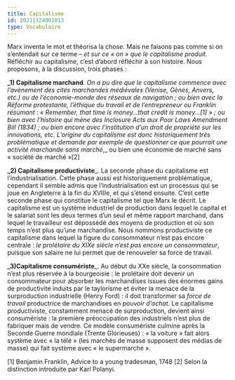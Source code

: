 ```yaml
---
title: Capitalisme
id: 20211124001013
type: Vocabulaire
---
```


Marx inventa le mot et théorisa la chose. Mais ne faisons pas comme si on s’entendait sur ce terme – _et sur ce « on » que le capitalisme produit_. Réfléchir au capitalisme, c’est d’abord réfléchir à son histoire. Nous proposons, à la discussion, trois phases :

**_1) Capitalisme marchand**_. On a pu dire que le capitalisme commence avec l’avènement des cités marchandes médiévales (Venise, Gènes, Anvers, etc.) ou de l’économie-monde des réseaux de navigation ; ou bien avec la Réforme protestante, l’éthique du travail et de l’entrepreneur ou Franklin résumant : « _Remember, that time is money…that credit is money_…[1] » ; ou bien avec l’histoire qui mène des _Inclosure Acts_ aux _Poor Laws Amendment Bill_ (1834) ; ou bien encore avec l’institution d’un droit de propriété sur les innovations, etc. L’origine du capitalisme est donc historiquement très problématique et demande par exemple de questionner ce que pourrait une activité marchande sans marché_,_ ou bien une économie de marché sans « société de marché »[2]

**_2) Capitalisme productiviste**_. La seconde phase du capitalisme est l’industrialisation. Cette phase aussi est historiquement problématique, cependant il semble admis que l’industrialisation est un processus qui se joue en Angleterre à la fin du XVIIIe, et qui s’étend ensuite. C’est cette seconde phase qui constitue le capitalisme tel que Marx le décrit. Le capitalisme est un système industriel de production dans lequel le capital et le salariat sont les deux termes d’un seul et même rapport marchand, dans lequel le travailleur est dépossédé des moyens de production et où son temps n’est plus qu’une marchandise. Nous nommons productiviste ce capitalisme dans lequel la figure du consommateur n’est pas encore centrale : _le prolétaire du XIXe siècle n’est pas encore un consommateur_, puisque son salaire ne lui permet que de renouveler sa force de travail.

**_3)Capitalisme consumériste**_. Au début du XXe siècle, la consommation n’est plus réservée à la bourgeoisie : le prolétaire doit devenir un consommateur pour absorber les marchandises issues des énormes gains de productivité induits par le taylorisme et éviter la menace de la surproduction industrielle (Henry Ford) : il doit transformer sa _force_ _de travail_ productrice de marchandises en _pouvoir d’achat_. Le capitalisme productiviste, constamment menacé de surproduction, devient ainsi consumériste : la première préoccupation des industriels n’est plus de fabriquer mais de vendre. Ce modèle consumériste culmine après la Seconde Guerre mondiale (Trente Glorieuses) : « la voiture » fait alors système avec « la télé » (les marchés de masse supposent des médias de masse) qui fait système avec « le supermarché ».

[1] Benjamin Franklin, Advice to a young tradesman, 1748
[2] Selon la distinction introduite par Karl Polanyi.